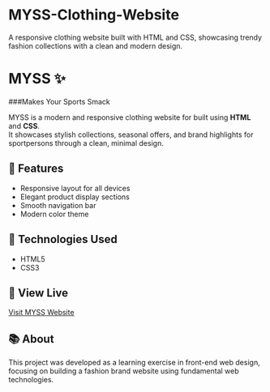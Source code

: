 # MYSS-Clothing-Website
A responsive clothing website built with HTML and CSS, showcasing trendy fashion collections with a clean and modern design.

# MYSS ✨
###Makes Your Sports Smack

MYSS is a modern and responsive clothing website for built using **HTML** and **CSS**.  
It showcases stylish collections, seasonal offers, and brand highlights for sportpersons  through a clean, minimal design.

## 🌟 Features
- Responsive layout for all devices
- Elegant product display sections
- Smooth navigation bar
- Modern color theme

## 🧰 Technologies Used
- HTML5
- CSS3

## 🚀 View Live
[Visit MYSS Website](https://pathumzcode.github.io/MYSS-Clothing-Website/)

## 📚 About
This project was developed as a learning exercise in front-end web design, focusing on building a fashion brand website using fundamental web technologies.
